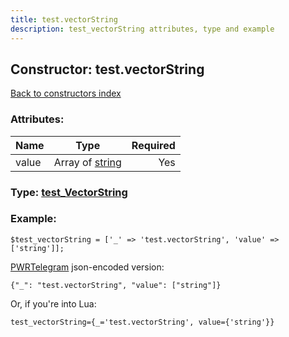 ```yaml
---
title: test.vectorString
description: test_vectorString attributes, type and example
---
```

## Constructor: test.vectorString  
[Back to constructors index](index.md)



### Attributes:

| Name     |    Type       | Required |
|----------|:-------------:|---------:|
|value|Array of [string](../constructors/string.md) | Yes|



### Type: [test\_VectorString](../types/test_VectorString.md)


### Example:

```
$test_vectorString = ['_' => 'test.vectorString', 'value' => ['string']];
```  

[PWRTelegram](https://pwrtelegram.xyz) json-encoded version:

```
{"_": "test.vectorString", "value": ["string"]}
```


Or, if you're into Lua:  


```
test_vectorString={_='test.vectorString', value={'string'}}

```


